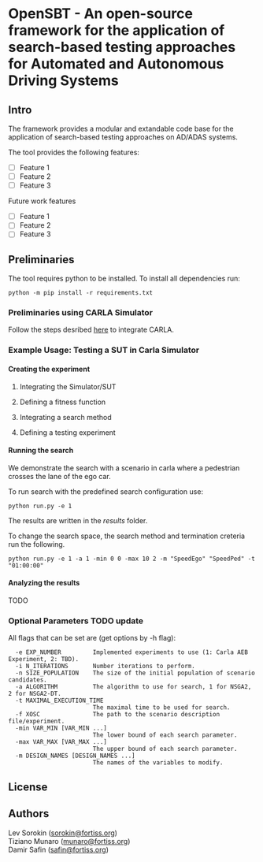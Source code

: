 # OpenSBT - An open-source framework for the application of search-based testing approaches for Automated and Autonomous Driving Systems


## Intro

The framework provides a modular and extandable code base for the application of search-based testing approaches on AD/ADAS systems.

The tool provides the following features:

- [ ] Feature 1 
- [ ] Feature 2 
- [ ] Feature 3 

Future work features

- [ ] Feature 1 
- [ ] Feature 2 
- [ ] Feature 3 

## Preliminaries

The tool requires python to be installed.
To install all dependencies run:

```
python -m pip install -r requirements.txt
```

### Preliminaries using CARLA Simulator

Follow the steps desribed  [here](https://git.fortiss.org/fortissimo/ff1_testing/ff1_carla) to integrate CARLA.

### Example Usage: Testing a SUT in Carla Simulator 

#### Creating the experiment

1. Integrating the Simulator/SUT

2. Defining a fitness function

3. Integrating a search method

4. Defining a testing experiment


#### Running the search

We demonstrate the search with a scenario in carla where a pedestrian crosses the lane of the ego car. 

To run search with the predefined search configuration use:

```
python run.py -e 1
```

The results are written in the *results* folder.

To change the search space, the search method and termination creteria run the following.
```
python run.py -e 1 -a 1 -min 0 0 -max 10 2 -m "SpeedEgo" "SpeedPed" -t "01:00:00"
```

#### Analyzing the results

TODO

### Optional Parameters TODO update

All flags that can be set are (get options by -h flag):

```
  -e EXP_NUMBER         Implemented experiments to use (1: Carla AEB Experiment, 2: TBD).
  -i N_ITERATIONS       Number iterations to perform.
  -n SIZE_POPULATION    The size of the initial population of scenario candidates.
  -a ALGORITHM          The algorithm to use for search, 1 for NSGA2, 2 for NSGA2-DT.
  -t MAXIMAL_EXECUTION_TIME
                        The maximal time to be used for search.
  -f XOSC               The path to the scenario description file/experiment.
  -min VAR_MIN [VAR_MIN ...]
                        The lower bound of each search parameter.
  -max VAR_MAX [VAR_MAX ...]
                        The upper bound of each search parameter.
  -m DESIGN_NAMES [DESIGN_NAMES ...]
                        The names of the variables to modify. 
```

## License

## Authors

Lev Sorokin (sorokin@fortiss.org) \
Tiziano Munaro (munaro@fortiss.org) \
Damir Safin (safin@fortiss.org)
